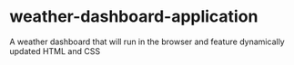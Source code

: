 # weather-dashboard-application
A weather dashboard that will run in the browser and feature dynamically updated HTML and CSS
